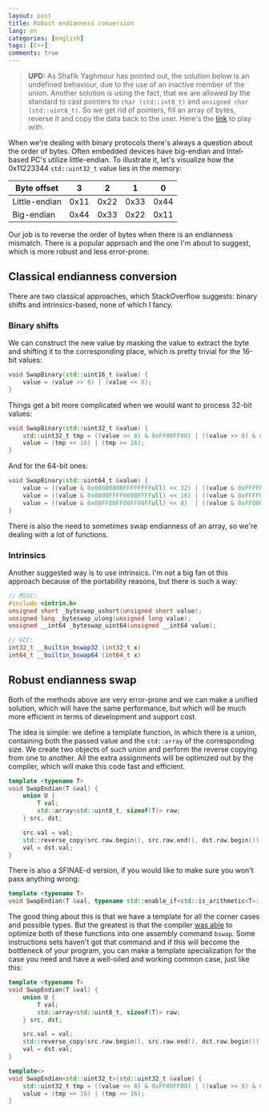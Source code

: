 ```yaml
---
layout: post
title: Robust endianness conversion
lang: en
categories: [english]
tags: [C++]
comments: true
---
```


>
>**UPD:** As Shafik Yaghmour has pointed out, the solution below is an undefined behaviour, due to the use of an inactive member of the union. Another solution is using the fact, that we are allowed by the standard to cast pointers to `char (std::int8_t)` and `unsigned char (std::uint8_t)`. So we get rid of pointers, fill an array of bytes, reverse it and copy the data back to the user. Here's the [link](https://godbolt.org/z/j8LHmC) to play with.
>

When we're dealing with binary protocols there's always a question about the order of bytes. Often embedded devices have big-endian and Intel-based PC's utilize little-endian. To illustrate it, let's visualize how the 0x11223344 `std::uint32_t` value lies in the memory:

| Byte offset       | 3        | 2        | 1        | 0        |
|---------------    |------    |------    |------    |------    |
| Little-endian     | 0x11     | 0x22     | 0x33     | 0x44     |
| Big-endian        | 0x44     | 0x33     | 0x22     | 0x11     |

Our job is to reverse the order of bytes when there is an endianness mismatch. There is a popular approach and the one I'm about to suggest, which is more robust and less error-prone.

## Classical endianness conversion

There are two classical approaches, which StackOverflow suggests: binary shifts and intrinsics-based, none of which I fancy.

### Binary shifts

We can construct the new value by masking the value to extract the byte and shifting it to the corresponding place, which is pretty trivial for the 16-bit values:

```cpp
void SwapBinary(std::uint16_t &value) {
    value = (value >> 8) | (value << 8);
}
```

Things get a bit more complicated when we would want to process 32-bit values:

```cpp
void SwapBinary(std::uint32_t &value) {
    std::uint32_t tmp = ((value << 8) & 0xFF00FF00) | ((value >> 8) & 0xFF00FF);
    value = (tmp << 16) | (tmp >> 16);
}
```

And for the 64-bit ones:

```cpp
void SwapBinary(std::uint64_t &value) {
    value = ((value & 0x00000000FFFFFFFFull) << 32) | ((value & 0xFFFFFFFF00000000ull) >> 32);
    value = ((value & 0x0000FFFF0000FFFFull) << 16) | ((value & 0xFFFF0000FFFF0000ull) >> 16);
    value = ((value & 0x00FF00FF00FF00FFull) << 8)  | ((value & 0xFF00FF00FF00FF00ull) >> 8);
}
```

There is also the need to sometimes swap endianness of an array, so we're dealing with a lot of functions. 

### Intrinsics

Another suggested way is to use intrinsics. I'm not a big fan ot this approach because of the portability reasons, but there is such a way:

```cpp
// MSVC:
#include <intrin.h>
unsigned short _byteswap_ushort(unsigned short value);
unsigned long _byteswap_ulong(unsigned long value);
unsigned __int64 _byteswap_uint64(unsigned __int64 value);

// GCC:
int32_t __builtin_bswap32 (int32_t x)
int64_t __builtin_bswap64 (int64_t x)
```

## Robust endianness swap

Both of the methods above are very error-prone and we can make a unified solution, which will have the same performance, but which will be much more efficient in terms of development and support cost.

The idea is simple: we define a template function, in which there is a union, containing both the passed value and the `std::array` of the corresponding size. We create two objects of such union and perform the reverse copying from one to another. All the extra assignments will be optimized out by the compiler, which will make this code fast and efficient.

```cpp
template <typename T>
void SwapEndian(T &val) {
    union U {
        T val;
        std::array<std::uint8_t, sizeof(T)> raw;
    } src, dst;

    src.val = val;
    std::reverse_copy(src.raw.begin(), src.raw.end(), dst.raw.begin());
    val = dst.val;
}
```

There is also a SFINAE-d version, if you would like to make sure you won't pass anything wrong:

```cpp
template <typename T>
void SwapEndian(T &val, typename std::enable_if<std::is_arithmetic<T>::value, std::nullptr_t>::type = nullptr);
```

The good thing about this is that we have a template for all the corner cases and possible types. But the greatest is that the compiler [was able](https://godbolt.org/z/bVyRzh) to optimize both of these functions into one assembly command `bswap`. Some instructions sets haven't got that command and if this will become the bottleneck of your program, you can make a template specialization for the case you need and have a well-oiled and working common case, just like this:

```cpp
template <typename T>
void SwapEndian(T &val) {
    union U {
        T val;
        std::array<std::uint8_t, sizeof(T)> raw;
    } src, dst;

    src.val = val;
    std::reverse_copy(src.raw.begin(), src.raw.end(), dst.raw.begin());
    val = dst.val;
}

template<>
void SwapEndian<std::uint32_t>(std::uint32_t &value) {
    std::uint32_t tmp = ((value << 8) & 0xFF00FF00) | ((value >> 8) & 0xFF00FF);
    value = (tmp << 16) | (tmp >> 16);
}
```